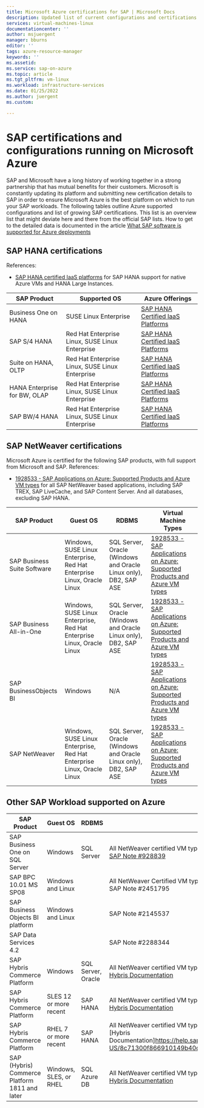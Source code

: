 ```yaml
---
title: Microsoft Azure certifications for SAP | Microsoft Docs
description: Updated list of current configurations and certifications of SAP on the Azure platform.
services: virtual-machines-linux
documentationcenter: ''
author: msjuergent
manager: bburns
editor: ''
tags: azure-resource-manager
keywords: ''
ms.assetid: 
ms.service: sap-on-azure
ms.topic: article
ms.tgt_pltfrm: vm-linux
ms.workload: infrastructure-services
ms.date: 01/25/2022
ms.author: juergent
ms.custom: 

---
```

# SAP certifications and configurations running on Microsoft Azure

SAP and Microsoft have a long history of working together in a strong partnership that has mutual benefits for their customers. Microsoft is constantly updating its platform and submitting new certification details to SAP in order to ensure Microsoft Azure is the best platform on which to run your SAP workloads. The following tables outline Azure supported configurations and list of growing SAP certifications. This list is an overview list that might deviate here and there from the official SAP lists. How to get to the detailed data is documented in the article [What SAP software is supported for Azure deployments](./supported-product-on-azure.md)

## SAP HANA certifications
References:

- [SAP HANA certified IaaS platforms](https://www.sap.com/dmc/exp/2014-09-02-hana-hardware/enEN/iaas.html#categories=Microsoft%20Azure) for SAP HANA support for native Azure VMs and HANA Large Instances.

| SAP Product | Supported OS | Azure Offerings |
| --- | --- | --- |
| Business One on HANA | SUSE Linux Enterprise | [SAP HANA Certified IaaS Platforms](https://www.sap.com/dmc/exp/2014-09-02-hana-hardware/enEN/#/solutions?filters=iaas;ve:24;v:120) |
| SAP S/4 HANA | Red Hat Enterprise Linux, SUSE Linux Enterprise | [SAP HANA Certified IaaS Platforms](https://www.sap.com/dmc/exp/2014-09-02-hana-hardware/enEN/#/solutions?filters=iaas;ve:24) |
| Suite on HANA, OLTP | Red Hat Enterprise Linux, SUSE Linux Enterprise | [SAP HANA Certified IaaS Platforms](https://www.sap.com/dmc/exp/2014-09-02-hana-hardware/enEN/#/solutions?filters=iaas;ve:24;v:125) |
| HANA Enterprise for BW, OLAP | Red Hat Enterprise Linux, SUSE Linux Enterprise | [SAP HANA Certified IaaS Platforms](https://www.sap.com/dmc/exp/2014-09-02-hana-hardware/enEN/#/solutions?filters=iaas;ve:24;v:105) |
| SAP BW/4 HANA | Red Hat Enterprise Linux, SUSE Linux Enterprise | [SAP HANA Certified IaaS Platforms](https://www.sap.com/dmc/exp/2014-09-02-hana-hardware/enEN/#/solutions?filters=iaas;ve:24;v:105) |


## SAP NetWeaver certifications
Microsoft Azure is certified for the following SAP products, with full support from Microsoft and SAP.
References:

- [1928533 - SAP Applications on Azure: Supported Products and Azure VM types](https://launchpad.support.sap.com/#/notes/1928533) for all SAP NetWeaver based applications, including SAP TREX, SAP LiveCache, and SAP Content Server. And all databases, excluding SAP HANA.


| SAP Product | Guest OS | RDBMS | Virtual Machine Types |
| --- | --- | --- | --- |
| SAP Business Suite Software | Windows, SUSE Linux Enterprise, Red Hat Enterprise Linux, Oracle Linux |SQL Server, Oracle (Windows and Oracle Linux only), DB2, SAP ASE | [1928533 - SAP Applications on Azure: Supported Products and Azure VM types](https://launchpad.support.sap.com/#/notes/1928533) |
| SAP Business All-in-One | Windows, SUSE Linux Enterprise, Red Hat Enterprise Linux, Oracle Linux |SQL Server, Oracle (Windows and Oracle Linux only), DB2, SAP ASE | [1928533 - SAP Applications on Azure: Supported Products and Azure VM types](https://launchpad.support.sap.com/#/notes/1928533)|
| SAP BusinessObjects BI | Windows |N/A | [1928533 - SAP Applications on Azure: Supported Products and Azure VM types](https://launchpad.support.sap.com/#/notes/1928533) |
| SAP NetWeaver | Windows, SUSE Linux Enterprise, Red Hat Enterprise Linux, Oracle Linux |SQL Server, Oracle (Windows and Oracle Linux only), DB2, SAP ASE | [1928533 - SAP Applications on Azure: Supported Products and Azure VM types](https://launchpad.support.sap.com/#/notes/1928533) |

## Other SAP Workload supported on Azure

| SAP Product | Guest OS | RDBMS | Virtual Machine Types |
| --- | --- | --- | --- |
| SAP Business One on SQL Server | Windows  | SQL Server | All NetWeaver certified VM types<br /> [SAP Note #928839](https://launchpad.support.sap.com/#/notes/928839) |
| SAP BPC 10.01 MS SP08 | Windows and Linux | | All NetWeaver Certified VM types<br /> SAP Note #2451795 |
| SAP Business Objects BI platform | Windows and Linux | | SAP Note #2145537 |
| SAP Data Services 4.2 | | | SAP Note #2288344 |
| SAP Hybris Commerce Platform  | Windows | SQL Server, Oracle | All NetWeaver certified VM types <br /> [Hybris Documentation](https://help.sap.com/viewer/a74589c3a81a4a95bf51d87258c0ab15/6.7.0.0/en-US/8c71300f866910149b40c88dfc0de431.html) |
| SAP Hybris Commerce Platform  | SLES 12 or more recent | SAP HANA | All NetWeaver certified VM types <br /> [Hybris Documentation](https://help.sap.com/viewer/a74589c3a81a4a95bf51d87258c0ab15/6.7.0.0/en-US/8c71300f866910149b40c88dfc0de431.html) |
| SAP Hybris Commerce Platform  | RHEL 7 or more recent | SAP HANA | All NetWeaver certified VM types <br /> [Hybris Documentation]https://help.sap.com/viewer/a74589c3a81a4a95bf51d87258c0ab15/6.7.0.0/en-US/8c71300f866910149b40c88dfc0de431.html) |
| SAP (Hybris) Commerce Platform 1811 and later  | Windows, SLES, or RHEL | SQL Azure DB | All NetWeaver certified VM types <br /> [Hybris Documentation](https://help.sap.com/viewer/a74589c3a81a4a95bf51d87258c0ab15/1811/en-US/8c71300f866910149b40c88dfc0de431.html) |
